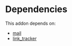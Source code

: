 # Dependencies

This addon depends on:

- [mail](https://github.com/bringout/oca-ocb-core)
- [link_tracker](https://github.com/bringout/oca-ocb-core)
